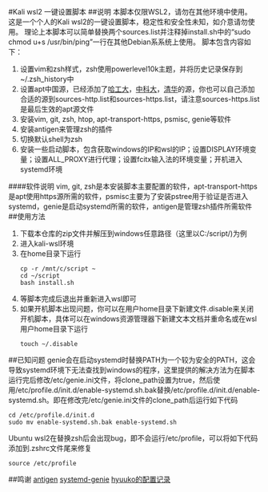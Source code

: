 #Kali wsl2 一键设置脚本
##说明
本脚本仅限WSL2，请勿在其他环境中使用。
这是一个个人的Kali wsl2的一键设置脚本，稳定性和安全性未知，如介意请勿使用。
理论上本脚本可以简单替换两个sources.list并注释掉install.sh中的“sudo chmod u+s /usr/bin/ping”一行在其他Debian系系统上使用。
脚本包含内容如下：
1. 设置vim和zsh样式，zsh使用powerlevel10k主题，并将历史记录保存到~/.zsh_history中
2. 设置apt中国源，已经添加了[哈工大](https://mirrors.hit.edu.cn/)，[中科大](https://mirrors.ustc.edu.cn/)，[清华](https://mirrors.tuna.tsinghua.edu.cn/)的源，你也可以自己添加合适的源到sources-http.list和sources-https.list，请注意sources-https.list是最后生效的apt源文件
3. 安装vim, git, zsh, htop, apt-transport-https, psmisc, genie等软件
4. 安装antigen来管理zsh的插件
5. 切换默认shell为zsh
6. 安装一些启动脚本，包含获取windows的IP和wsl的IP；设置DISPLAY环境变量；设置ALL_PROXY进行代理；设置fcitx输入法的环境变量；开机进入systemd环境

####软件说明
vim, git, zsh是本安装脚本主要配置的软件，apt-transport-https是apt使用https源所需的软件，psmisc主要为了安装pstree用于验证是否进入systemd，genie是启动systemd所需的软件，antigen是管理zsh插件所需软件
##使用方法
1. 下载本仓库的zip文件并解压到windows任意路径（这里以C:/script/)为例
2. 进入kali-wsl环境
3. 在home目录下运行
   ```
   cp -r /mnt/c/script ~
   cd ~/script
   bash install.sh
   ```
4. 等脚本完成后退出并重新进入wsl即可
5. 如果开机脚本出现问题，你可以在用户home目录下新建文件.disable来关闭开机脚本，具体可以在windows资源管理器下新建文本文档并重命名或在wsl用户home目录下运行
   ```
   touch ~/.disable
   ```
##已知问题
genie会在启动systemd时替换PATH为一个较为安全的PATH，这会导致systemd环境下无法查找到windows的程序，这里提供的解决方法为在脚本运行完后修改/etc/genie.ini文件，将clone_path设置为true，然后使用/etc/profile.d/init.d/enable-systemd.sh.bak替换/etc/profile.d/init.d/enable-systemd.sh。即在修改完/etc/genie.ini文件的clone_path后运行如下代码
```
cd /etc/profile.d/init.d
sudo mv enable-systemd.sh.bak enable-systemd.sh
```

Ubuntu wsl2在替换zsh后会出现bug，即不会运行/etc/profile，可以将如下代码添加到.zshrc文件尾来修复
```
source /etc/profile
```
##鸣谢
[antigen](https://github.com/zsh-users/antigen)
[systemd-genie](https://github.com/arkane-systems/genie)
[hyuuko的配置记录](https://www.cnblogs.com/zsmumu/p/archlinux-wsl2.html)